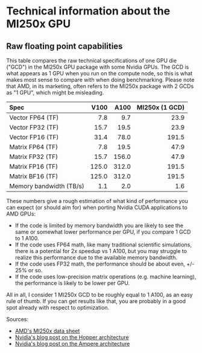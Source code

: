# Technical information about the MI250x GPU

## Raw floating point capabilities

This table compares the raw technical specifications of one GPU die ("GCD") in the MI250x GPU package with some Nvidia GPUs. The GCD is what appears as 1 GPU when you run on the compute node, so this is what makes most sense to compare with when doing benchmarking. Please note that AMD, in its marketing, often refers to the MI250x package with 2 GCDs as "1 GPU", which might be misleading. 

| Spec                    | V100   | A100  | MI250x (1 GCD)   | 
| :---------------------- | -----: | ----: | ---------------: | 
| Vector FP64 (TF)        | 7.8    | 9.7   | 23.9             | 
| Vector FP32 (TF)        | 15.7   | 19.5  | 23.9             | 
| Vector FP16 (TF)        | 31.4   | 78.0  | 191.5            | 
| Matrix FP64 (TF)        | 7.8    | 19.5  | 47.9             | 
| Matrix FP32 (TF)        | 15.7   | 156.0 | 47.9             | 
| Matrix FP16 (TF)        | 125.0  | 312.0 | 191.5            | 
| Matrix BF16 (TF)        | 125.0  | 312.0 | 191.5            | 
| Memory bandwidth (TB/s) | 1.1    | 2.0   | 1.6              | 

These numbers give a rough estimation of what kind of performance you can expect (or should aim for) when porting Nvidia CUDA applications to AMD GPUs:

* If the code is limited by memory bandwidth you are likely to see the same or somewhat lower performance per GPU, if you compare 1 GCD to 1 A100.
* If the code uses FP64 math, like many traditional scientific simulations, there is a potential for 2x speedup vs 1 A100, but you may struggle to realize this performance due to the available memory bandwidth.
* If the code uses FP32 math, the performance should be about even, +/- 25% or so.
* If the code uses low-precision matrix operations (e.g. machine learning), the performance is likely to be lower per GPU.

All in all, I consider 1 MI250x GCD to be roughly equal to 1 A100, as an easy rule of thumb. If you can get results like that, you are probably in a good spot already with respect to optimization.

Sources:

* [AMD's MI250x data sheet](https://www.amd.com/system/files/documents/amd-instinct-mi200-datasheet.pdf)
* [Nvidia's blog post on the Hopper architecture](https://developer.nvidia.com/blog/nvidia-hopper-architecture-in-depth/)
* [Nvidia's blog post on the Ampere architecture](https://developer.nvidia.com/blog/nvidia-ampere-architecture-in-depth/)
